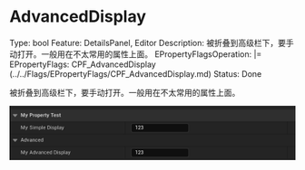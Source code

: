 # AdvancedDisplay

Type: bool
Feature: DetailsPanel, Editor
Description: 被折叠到高级栏下，要手动打开。一般用在不太常用的属性上面。
EPropertyFlagsOperation: |=
EPropertyFlags: CPF_AdvancedDisplay (../../Flags/EPropertyFlags/CPF_AdvancedDisplay.md)
Status: Done

被折叠到高级栏下，要手动打开。一般用在不太常用的属性上面。

![Untitled](AdvancedDisplay/Untitled.png)